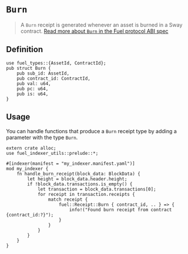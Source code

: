 # `Burn`

> A `Burn` receipt is generated whenever an asset is burned in a Sway contract. [Read more about `Burn` in the Fuel protocol ABI spec](https://specs.fuel.network/master/abi/receipts.html#burn-receipt)

## Definition

```rust, ignore
use fuel_types::{AssetId, ContractId};
pub struct Burn {
    pub sub_id: AssetId,
    pub contract_id: ContractId,
    pub val: u64,
    pub pc: u64,
    pub is: u64,
}
```

## Usage

You can handle functions that produce a `Burn` receipt type by adding a parameter with the type `Burn`.

```rust, ignore
extern crate alloc;
use fuel_indexer_utils::prelude::*;

#[indexer(manifest = "my_indexer.manifest.yaml")]
mod my_indexer {
    fn handle_burn_receipt(block_data: BlockData) {
        let height = block_data.header.height;
        if !block_data.transactions.is_empty() {
            let transaction = block_data.transactions[0];
            for receipt in transaction.receipts {
                match receipt {
                    fuel::Receipt::Burn { contract_id, .. } => {
                        info!("Found burn receipt from contract {contract_id:?}");
                    }
                }
            }
        }
    }
}
```
